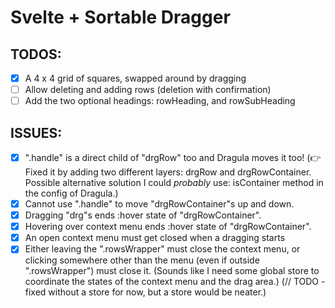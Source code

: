 # Svelte + Sortable Dragger

## TODOS:

- [x] A 4 x 4 grid of squares, swapped around by dragging
- [ ] Allow deleting and adding rows (deletion with confirmation)
- [ ] Add the two optional headings: rowHeading, and rowSubHeading

## ISSUES:

- [x] ".handle" is a direct child of "drgRow" too and Dragula moves it too! (👉 Fixed it by adding two different layers: drgRow and drgRowContainer. Possible alternative solution I could _probably_ use: isContainer method in the config of Dragula.)
- [x] Cannot use ".handle" to move "drgRowContainer"s up and down.
- [x] Dragging "drg"s ends :hover state of "drgRowContainer".
- [x] Hovering over context menu ends :hover state of "drgRowContainer".
- [x] An open context menu must get closed when a dragging starts
- [x] Either leaving the ".rowsWrapper" must close the context menu, or clicking somewhere other than the menu (even if outside ".rowsWrapper") must close it. (Sounds like I need some global store to coordinate the states of the context menu and the drag area.) (// TODO - fixed without a store for now, but a store would be neater.)
